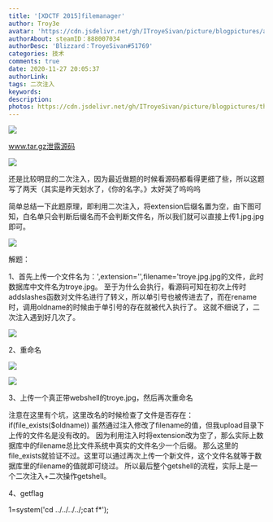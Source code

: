 ```yaml
---
title: '[XDCTF 2015]filemanager'
author: Troy3e
avatar: 'https://cdn.jsdelivr.net/gh/ITroyeSivan/picture/blogpictures/avatar.jpg'
authorAbout: steamID：888007034
authorDesc: 'Blizzard：TroyeSivan#51769'
categories: 技术
comments: true
date: 2020-11-27 20:05:37
authorLink:
tags: 二次注入
keywords:
description:
photos: https://cdn.jsdelivr.net/gh/ITroyeSivan/picture/blogpictures/thumb-1920-1115558.jpg
---
```


![](https://cdn.jsdelivr.net/gh/ITroyeSivan/picture/blogpictures/20201127201044.png)

www.tar.gz泄露源码

![](https://cdn.jsdelivr.net/gh/ITroyeSivan/picture/blogpictures/20201128224459.png)

还是比较明显的二次注入，因为最近做题的时候看源码都看得更细了些，所以这题写了两天（其实是昨天划水了，《你的名字。》太好哭了呜呜呜

简单总结一下此题原理，即利用二次注入，将extension后缀名置为空，由下图可知，白名单只会判断后缀名而不会判断文件名，所以我们就可以直接上传1.jpg.jpg即可。

![](https://cdn.jsdelivr.net/gh/ITroyeSivan/picture/blogpictures/20201128230243.png)

解题：

1、首先上传一个文件名为：',extension='',filename='troye.jpg.jpg的文件，此时数据库中文件名为troye.jpg。
至于为什么会执行，看源码可知在初次上传时addslashes函数对文件名进行了转义，所以单引号也被传进去了，而在rename时，调用oldname的时候由于单引号的存在就被代入执行了。
这就不细说了，二次注入遇到好几次了。

![](https://cdn.jsdelivr.net/gh/ITroyeSivan/picture/blogpictures/20201128231425.png)

2、重命名

![](https://cdn.jsdelivr.net/gh/ITroyeSivan/picture/blogpictures/20201128231624.png)

![](https://cdn.jsdelivr.net/gh/ITroyeSivan/picture/blogpictures/20201128231526.png)

3、上传一个真正带webshell的troye.jpg，然后再次重命名

注意在这里有个坑，这里改名的时候检查了文件是否存在：if(file_exists($oldname)) 虽然通过注入修改了filename的值，但我upload目录下上传的文件名是没有改的。 因为利用注入时将extension改为空了，那么实际上数据库中的filename总比文件系统中真实的文件名少一个后缀。 那么这里的file_exists就验证不过。这里可以通过再次上传一个新文件，这个文件名就等于数据库里的filename的值就即可绕过。 所以最后整个getshell的流程，实际上是一个二次注入+二次操作getshell。

4、getflag

1=system('cd ../../../../;cat f*');